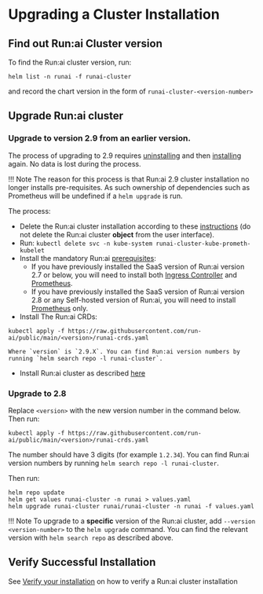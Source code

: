 
# Upgrading a Cluster Installation

## Find out Run:ai Cluster version 

To find the Run:ai cluster version, run:

```
helm list -n runai -f runai-cluster
```

and record the chart version in the form of `runai-cluster-<version-number>`

## Upgrade Run:ai cluster 


### Upgrade to version 2.9 from an earlier version.

The process of upgrading to 2.9 requires [uninstalling](./cluster-delete.md) and then [installing](./cluster-install.md) again. No data is lost during the process. 

!!! Note
    The reason for this process is that Run:ai 2.9 cluster installation no longer installs pre-requisites. As such ownership of dependencies such as Prometheus will be undefined if a `helm upgrade` is run.

The process:

* Delete the Run:ai cluster installation according to these [instructions](cluster-delete.md) (do not delete the Run:ai cluster __object__ from the user interface).
* Run: `kubectl delete svc -n kube-system runai-cluster-kube-prometh-kubelet` 
* Install the mandatory Run:ai [prerequisites](cluster-prerequisites.md):
    * If you have previously installed the SaaS version of Run:ai version 2.7 or below, you will need to install both [Ingress Controller](cluster-prerequisites.md#ingress-controller) and [Prometheus](cluster-prerequisites.md#prometheus).
    * If you have previously installed the SaaS version of Run:ai version 2.8 or any Self-hosted version of Run:ai, you will need to install [Prometheus](cluster-prerequisites.md#prometheus) only.
* Install The Run:ai CRDs:
```
kubectl apply -f https://raw.githubusercontent.com/run-ai/public/main/<version>/runai-crds.yaml
```
    Where `version` is `2.9.X`. You can find Run:ai version numbers by running `helm search repo -l runai-cluster`.


* Install Run:ai cluster as described [here](cluster-install.md)

### Upgrade to 2.8

Replace `<version>` with the new version number in the command below. Then run: 

```
kubectl apply -f https://raw.githubusercontent.com/run-ai/public/main/<version>/runai-crds.yaml
```
The number should have 3 digits (for example `1.2.34`). You can find Run:ai version numbers by running `helm search repo -l runai-cluster`.

Then run:

```
helm repo update
helm get values runai-cluster -n runai > values.yaml
helm upgrade runai-cluster runai/runai-cluster -n runai -f values.yaml
```

!!! Note
    To upgrade to a __specific__ version of the Run:ai cluster, add `--version <version-number>` to the `helm upgrade` command. You can find the relevant version with `helm search repo` as described above. 

## Verify Successful Installation

See [Verify your installation](cluster-install.md#verify-your-installation) on how to verify a Run:ai cluster installation



